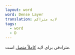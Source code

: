 ```yaml
---
layout: word
word: Dense Layer
translation: لایه‌ متراکم
tags:
  - word
  - D
---
```


مترادفی برای لایه [کاملاً متصل](/f/fully_connected_layer) است.
